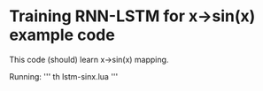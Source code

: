 # Training RNN-LSTM for x->sin(x) example code

This code (should) learn x->sin(x) mapping.

Running:
'''
th lstm-sinx.lua
'''
